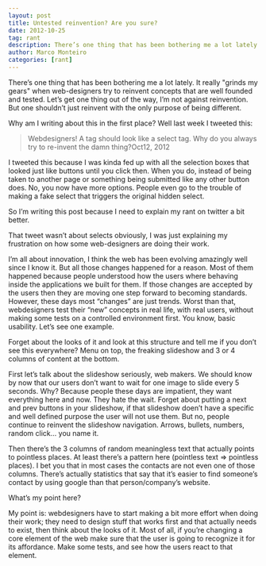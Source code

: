 ```yaml
---
layout: post
title: Untested reinvention? Are you sure?
date: 2012-10-25
tag: rant
description: There’s one thing that has been bothering me a lot lately. It really grinds my gears when web-designers try to reinvent concepts that are well founded and tested
author: Marco Monteiro
categories: [rant]
---
```


There’s one thing that has been bothering me a lot lately. It really "grinds my gears" when web-designers try to reinvent concepts that are well founded and tested. Let’s get one thing out of the way, I’m not against reinvention. But one shouldn’t just reinvent with the only purpose of being different.
<!--more-->
Why am I writing about this in the first place? Well last week I tweeted this:

> Webdesigners! A tag should look like a select tag. Why do you always try to re-invent the damn thing?Oct12, 2012

I tweeted this because I was kinda fed up with all the selection boxes that looked just like buttons until you click then. When you do, instead of being taken to another page or something being submitted like any other button does. No, you now have more options. People even go to the trouble of making a fake select that triggers the original hidden select.

So I’m writing this post because I need to explain my rant on twitter a bit better.

That tweet wasn’t about selects obviously, I was just explaining my frustration on how some web-designers are doing their work.

I’m all about innovation, I think the web has been evolving amazingly well since I know it. But all those changes happened for a reason. Most of them happened because people understood how the users where behaving inside the applications we built for them. If those changes are accepted by the users then they are moving one step forward to becoming standards. However, these days most “changes” are just trends. Worst than that, webdesigners test their “new” concepts in real life, with real users, without making some tests on a controlled environment first. You know, basic usability. Let’s see one example.

Forget about the looks of it and look at this structure and tell me if you don’t see this everywhere? Menu on top, the freaking slideshow and 3 or 4 columns of content at the bottom.

First let’s talk about the slideshow seriously, web makers. We should know by now that our users don’t want to wait for one image to slide every 5 seconds. Why? Because people these days are impatient, they want everything here and now. They hate the wait. Forget about putting a next and prev buttons in your slideshow, if that slideshow doen’t have a specific and well defined purpose the user will not use them. But no, people continue to reinvent the slideshow navigation. Arrows, bullets, numbers, random click… you name it.

Then there’s the 3 columns of random meaningless text that actually points to pointless places. At least there’s a pattern here (pointless text => pointless places). I bet you that in most cases the contacts are not even one of those columns. There’s actually statistics that say that it’s easier to find someone’s contact by using google than that person/company’s website.

What’s my point here?

My point is: webdesigners have to start making a bit more effort when doing their work; they need to design stuff that works first and that actually needs to exist, then think about the looks of it. Most of all, if you’re changing a core element of the web make sure that the user is going to recognize it for its affordance. Make some tests, and see how the users react to that element.